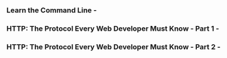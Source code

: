 ### Learn the Command Line - 
### HTTP: The Protocol Every Web Developer Must Know - Part 1 -
### HTTP: The Protocol Every Web Developer Must Know - Part 2 - 
